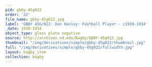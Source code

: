 ```yaml
---
pid: gbby-45g022
order: '22'
file_name: gbby-45g022.jpg
label: 'GBBY 45G/022: Dan Hanley: Football Player - c1930-1934'
_date: 1930-1934
object_type: glass plate negative
source: http://archives.nd.edu/Bagby/GBBY-45g022.jpg
thumbnail: "/img/derivatives/simple/gbby-45g022/thumbnail.jpg"
full: "/img/derivatives/simple/gbby-45g022/fullwidth.jpg"
layout: bagby_item
collection: bagby
---
```

